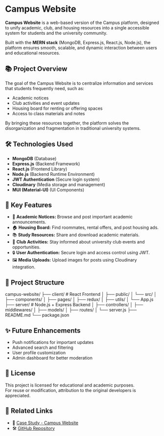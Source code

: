 # Campus Website

**Campus Website** is a web-based version of the Campus platform, designed to unify academic, club, and housing resources into a single accessible system for students and the university community.

Built with the **MERN stack** (MongoDB, Express.js, React.js, Node.js), the platform ensures smooth, scalable, and dynamic interaction between users and educational resources.

## 📚 Project Overview

The goal of the Campus Website is to centralize information and services that students frequently need, such as:
- Academic notices
- Club activities and event updates
- Housing board for renting or offering spaces
- Access to class materials and notes

By bringing these resources together, the platform solves the disorganization and fragmentation in traditional university systems.

## 🛠️ Technologies Used

- **MongoDB** (Database)
- **Express.js** (Backend Framework)
- **React.js** (Frontend Library)
- **Node.js** (Backend Runtime Environment)
- **JWT Authentication** (Secure login system)
- **Cloudinary** (Media storage and management)
- **MUI (Material-UI)** (UI Components)

## 🚀 Key Features

- 📢 **Academic Notices:** Browse and post important academic announcements.
- 🏠 **Housing Board:** Find roommates, rental offers, and post housing ads.
- 📚 **Study Resources:** Share and download academic materials.
- 🎯 **Club Activities:** Stay informed about university club events and opportunities.
- 🔒 **User Authentication:** Secure login and access control using JWT.
- 🖼️ **Media Uploads:** Upload images for posts using Cloudinary integration.

## 📂 Project Structure

campus-website/ ├── client/ # React Frontend │ ├── public/ │ └── src/ │ ├── components/ │ ├── pages/ │ ├── redux/ │ ├── utils/ │ └── App.js ├── server/ # Node.js + Express Backend │ ├── controllers/ │ ├── middlewares/ │ ├── models/ │ ├── routes/ │ └── server.js ├── README.md └── package.json


## ✨ Future Enhancements

- Push notifications for important updates
- Advanced search and filtering
- User profile customization
- Admin dashboard for better moderation

## 📜 License

This project is licensed for educational and academic purposes.  
For reuse or modification, attribution to the original developers is appreciated.

## 📎 Related Links

- 📖 [Case Study - Campus Website](https://boraq.io/case-study-12-campus-website-a-unified-educational-platform-built-on-mern/)
- 🛠️ [GitHub Repository](https://github.com/AdelZahid/Campus_Website)
